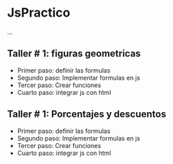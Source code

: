 # JsPractico 

...

## Taller # 1: figuras geometricas 

- Primer paso: definir las formulas 
- Segundo paso: Implementar formulas en js 
- Tercer paso: Crear funciones 
- Cuarto paso: integrar js con html

## Taller # 1: Porcentajes y descuentos 

- Primer paso: definir las formulas 
- Segundo paso: Implementar formulas en js 
- Tercer paso: Crear funciones 
- Cuarto paso: integrar js con html